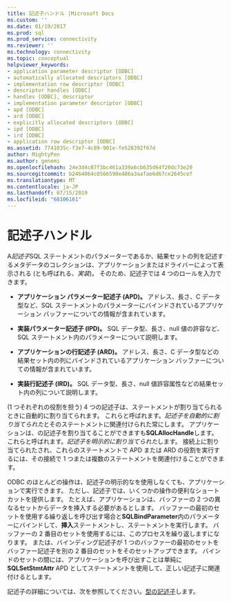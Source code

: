 ```yaml
---
title: 記述子ハンドル |Microsoft Docs
ms.custom: ''
ms.date: 01/19/2017
ms.prod: sql
ms.prod_service: connectivity
ms.reviewer: ''
ms.technology: connectivity
ms.topic: conceptual
helpviewer_keywords:
- application parameter descriptor [ODBC]
- automatically allocated descriptors [ODBC]
- implementation row descriptor [ODBC]
- descriptor handles [ODBC]
- handles [ODBC], descriptor
- implementation parameter descriptor [ODBC]
- apd [ODBC]
- ard [ODBC]
- explicitly allocated descriptors [ODBC]
- ipd [ODBC]
- ird [ODBC]
- application row descriptor [ODBC]
ms.assetid: 7741035c-f3e7-4c89-901e-fe528392f67d
author: MightyPen
ms.author: genemi
ms.openlocfilehash: 24e3d4c87f3bc461a339a6cb635d64f20dc73e20
ms.sourcegitcommit: b2464064c0566590e486a3aafae6d67ce2645cef
ms.translationtype: MT
ms.contentlocale: ja-JP
ms.lasthandoff: 07/15/2019
ms.locfileid: "68106161"
---
```

# <a name="descriptor-handles"></a>記述子ハンドル
A*記述子*SQL ステートメントのパラメーターであるか、結果セットの列を記述するメタデータのコレクションは、アプリケーションまたはドライバーによって表示される (とも呼ばれる、*実装*)。 そのため、記述子では 4 つのロールを入力できます。  
  
-   **アプリケーション パラメーター記述子 (APD)。** アドレス、長さ、C データ型など、SQL ステートメントのパラメーターにバインドされているアプリケーション バッファーについての情報が含まれています。  
  
-   **実装パラメーター記述子 (IPD)。** SQL データ型、長さ、null 値の許容など、SQL ステートメント内のパラメーターについて説明します。  
  
-   **アプリケーションの行記述子 (ARD)。** アドレス、長さ、C データ型などの結果セット内の列にバインドされているアプリケーション バッファーについての情報が含まれています。  
  
-   **実装行記述子 (IRD)。** SQL データ型、長さ、null 値許容属性などの結果セット内の列について説明します。  
  
 (1 つそれぞれの役割を担う) 4 つの記述子は、ステートメントが割り当てられるときに自動的に割り当てられます。 これらと呼ばれます。*記述子を自動的に割り当てられた*とそのステートメントに関連付けられた常にします。 アプリケーションは、の記述子を割り当てることができますも**SQLAllocHandle**します。 これらと呼ばれます。*記述子を明示的に割り当てられた*します。 接続上に割り当てられたされ、これらのステートメントで APD または ARD の役割を実行するには、その接続で 1 つまたは複数のステートメントを関連付けることができます。  
  
 ODBC のほとんどの操作は、記述子の明示的なを使用しなくても、アプリケーションで実行できます。 ただし、記述子では、いくつかの操作の便利なショートカットを提供します。 たとえば、アプリケーションは、バッファーの 2 つの異なるセットからデータを挿入する必要があるとします。 バッファーの最初のセットを使用する繰り返しを呼び出す場合と**SQLBindParameter**内のパラメーターにバインドして、**挿入**ステートメントし、ステートメントを実行します。 バッファーの 2 番目のセットを使用するには、このプロセスを繰り返しますになります。 または、バインディング記述子が 1 つのバッファーの最初のセットをバッファー記述子を別の 2 番目のセットをそのセットアップできます。 バインドのセットの間には、アプリケーションを呼び出すことは単純に**SQLSetStmtAttr** APD としてステートメントを使用して、正しい記述子に関連付けるとします。  
  
 記述子の詳細については、次を参照してください。[型の記述子](../../../odbc/reference/develop-app/types-of-descriptors.md)します。
